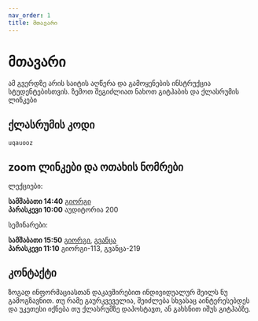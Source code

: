 ```yaml
---
nav_order: 1
title: მთავარი
---
```


# მთავარი

ამ გვერდზე არის საიტის აღწერა და გამოყენების ინსტრუქცია სტუდენტებისთვის.
ზემოთ შეგიძლიათ ნახოთ გიტჰაბის და ქლასრუმის ლინკები

## ქლასრუმის კოდი

`uqauooz`

## zoom ლინკები და ოთახის ნომრები

ლექციები:

**სამშაბათი 14:40** [გიორგი](https://zoom.us/j/4319951882)
<br/>
**პარასკევი 10:00** აუდიტორია 200

სემინარები:

**სამშაბათი 15:50** [გიორგი](https://zoom.us/j/3849870491), [გვანცა](https://zoom.us/j/2207384277)
<br/>
**პარასკევი 11:10** გიორგი-113, გვანცა-219

## კონტაქტი

ზოგად ინფორმაციასთან დაკავშირებით ინდივიდუალურ მეილს ნუ გამოგზავნით. თუ რამე გაურკვეველია, შეიძლება სხვასაც აინტერესებდეს და უკეთესი იქნება თუ ქლასრუმზე დაპოსტავთ, ან გახსნით იშუს გიტჰაბზე.
